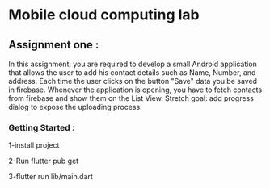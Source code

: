 # Mobile cloud computing lab


## Assignment one :

In this assignment, you are required to develop a small Android application that allows the user to add
his contact details such as Name, Number, and address.
Each time the user clicks on the button "Save" data you be saved in firebase.
Whenever the application is opening, you have to fetch contacts from firebase and show them on the
List View.
Stretch goal: add progress dialog to expose the uploading process.


 ### Getting Started :

1-install project 

2-Run flutter pub get

3-flutter run lib/main.dart
